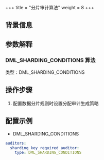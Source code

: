 +++
title = "分片审计算法"
weight = 8
+++

## 背景信息

## 参数解释

### DML_SHARDING_CONDITIONS 算法

类型：DML_SHARDING_CONDITIONS

## 操作步骤

1. 配置数据分片规则时设置分配审计生成策略

## 配置示例

- DML_SHARDING_CONDITIONS

```yaml
auditors:
  sharding_key_required_auditor:
    type: DML_SHARDING_CONDITIONS
```
